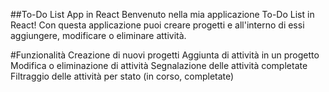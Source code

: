 ##To-Do List App in React
Benvenuto nella mia applicazione To-Do List in React! Con questa applicazione puoi creare progetti e all'interno di essi aggiungere, modificare o eliminare attività.

#Funzionalità
Creazione di nuovi progetti
Aggiunta di attività in un progetto
Modifica o eliminazione di attività
Segnalazione delle attività completate
Filtraggio delle attività per stato (in corso, completate)